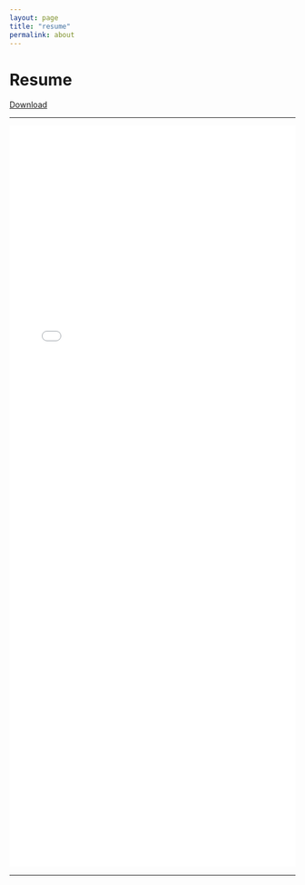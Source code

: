 ```yaml
---
layout: page
title: "resume"
permalink: about
---
```


<div class="d-flex align-items-center justify-content-between">
  <h1>Resume</h1>
  <a href="/public/documents/masterResume.pdf" class="btn" download="Aaron_McGrath_Resume.pdf">Download</a>
</div>

<hr class="blue1">

<div class="row justify-content-center">
    <div class="col-12 col-lg-8">
        <div class="pdf-container my-3">
            <object data="/public/documents/masterResume.pdf#view=FitH&spread=odd" type="application/pdf" width="100%" height="100%">
                <iframe src="/public/documents/masterResume.pdf#view=FitH&spread=odd" width="100%" height="100%" style="border: none;">
                <p class="text-center">
                    <small>Sorry, the resume cannot be displayed. <a href="/public/documents/masterResume.pdf" class="underline-text" download="Aaron_McGrath_Resume.pdf">Download it here</a>.</small>
                </p>
                </iframe>
            </object>
        </div>
    </div>
</div>

<hr class="blue1">


<style>
.pdf-container {
  width: 100%;
  aspect-ratio: 8.5 / 22; /* Two letter pages side-by-side (8.5x2 / 11) */
  max-width: 100%; /* Fill the column */
  margin: 0 auto; /* Center the container */
  /* border: 1px solid #ddd;  Subtle border */
  /*background-color: #f8f9fa;  Light gray background */
}

@media (max-width: 576px) {
  .pdf-container {
    aspect-ratio: 8.5 / 11; /* Single letter page on mobile */
    height: auto; /* Allow height to adjust */
    min-height: 500px; /* Ensure visibility on small screens */
  }
}
</style>